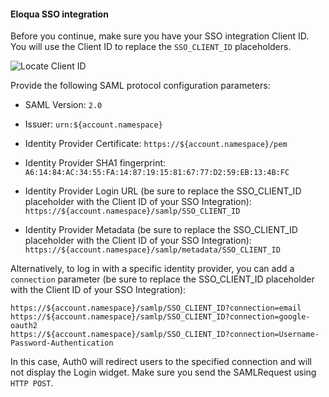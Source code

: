 #### Eloqua SSO integration

Before you continue, make sure you have your SSO integration Client ID. You will use the Client ID to replace the `SSO_CLIENT_ID` placeholders.

![Locate Client ID](https://auth0.com/docs/media/articles/dashboard/sso-integrations/settings-tutorial-clientid-eloqua.png)

Provide the following SAML protocol configuration parameters:

* SAML Version:
`2.0`

* Issuer:
`urn:${account.namespace}`

* Identity Provider Certificate:
`https://${account.namespace}/pem`

* Identity Provider SHA1 fingerprint:
`A6:14:84:AC:34:55:FA:14:87:19:15:81:67:77:D2:59:EB:13:4B:FC`

* Identity Provider Login URL (be sure to replace the SSO_CLIENT_ID placeholder with the Client ID of your SSO Integration):
`https://${account.namespace}/samlp/SSO_CLIENT_ID`

* Identity Provider Metadata (be sure to replace the SSO_CLIENT_ID placeholder with the Client ID of your SSO Integration):
`https://${account.namespace}/samlp/metadata/SSO_CLIENT_ID`

Alternatively, to log in with a specific identity provider, you can add a `connection` parameter (be sure to replace the SSO_CLIENT_ID placeholder with the Client ID of your SSO Integration):
```text
https://${account.namespace}/samlp/SSO_CLIENT_ID?connection=email
https://${account.namespace}/samlp/SSO_CLIENT_ID?connection=google-oauth2
https://${account.namespace}/samlp/SSO_CLIENT_ID?connection=Username-Password-Authentication
```

In this case, Auth0 will redirect users to the specified connection and will not display the Login widget. Make sure you send the SAMLRequest using `HTTP POST`.